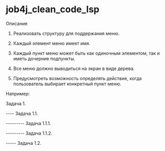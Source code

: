 # job4j_clean_code_lsp
Описание

1. Реализовать структуру для поддержания меню.

2. Каждый элемент меню имеет имя.

3. Каждый пункт меню может быть как одиночным элементом, так и иметь дочерние подпункты.

4. Все меню должно выводиться на экран в виде дерева.

5. Предусмотреть возможность определять действие, когда пользователь выбирает конкретный пункт меню.

Например:

Задача 1.

---- Задача 1.1.

--------- Задача 1.1.1.

--------- Задача 1.1.2.

----- Задача 1.2.